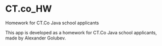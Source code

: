 # CT.co_HW
Homework for CT.Co Java school applicants

This app is developed as a homework for CT.Co Java school applicants, made by Alexander Golubev.
